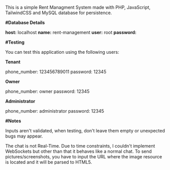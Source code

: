 This is a simple Rent Managment System made with PHP, JavaScript, TailwindCSS and MySQL database for persistence.

**#Database Details**

**host:** localhost
**name:** rent-management
**user:** root
**password:**

**#Testing**

You can test this application using the following users:

**Tenant**

phone_number: 123456789011
password: 12345

**Owner**

phone_number: owner
password: 12345

**Administrator**

phone_number: administrator
password: 12345

**#Notes**

Inputs aren't validated, when testing, don't leave them empty or unexpected bugs may appear.

The chat is not Real-Time. Due to time constraints, I couldn't implement WebSockets but other than that it behaves like a normal chat. To send pictures/screenshots, you have to input the URL where the image resource is located and it will be parsed to HTML5.

